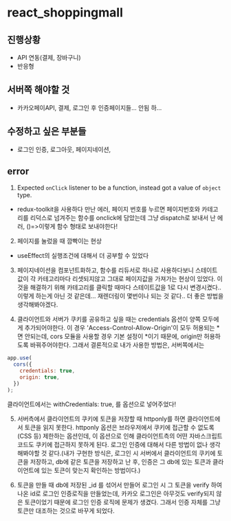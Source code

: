 # react_shoppingmall

## 진행상황

- API 연동(결제, 장바구니)
- 반응형

## 서버쪽 해야할 것

- 카카오페이API, 결제, 로그인 후 인증페이지들... 안됨 하...

## 수정하고 싶은 부분들

- 로그인 인증, 로그아웃, 페이지네이션,

## error

1. Expected `onClick` listener to be a function, instead got a value of `object` type.

- redux-toolkit을 사용하다 만난 에러, 페이지 번호를 누르면 페이지번호와 카테고리를 리덕스로 넘겨주는 함수를 onclick에 담았는데 그냥 dispatch로 보내서 난 에러, ()=>이렇게 함수 형태로 보내야한다!

2. 페이지를 눌렀을 때 깜빡이는 현상

- useEffect의 실행조건에 대해서 더 공부할 수 있었다

3. 페이지네이션을 컴포넌트화하고, 함수를 리듀서로 하나로 사용하다보니 스테이트 값이 각 카테고리마다 리셋되지않고 그대로 페이지값을 가져가는 현상이 있었다. 이것을 해결하기 위해 카테고리를 클릭할 때마다 스테이트값을 1로 다시 변경시켰다.. 이렇게 하는게 아닌 것 같은데... 재렌더링이 몇번이나 되는 것 같다.. 더 좋은 방법을 생각해봐야겠다.

4. 클라이언트와 서버가 쿠키를 공유하고 싶을 때는 credentials 옵션이 양쪽 모두에게 추가되어야한다. 이 경우 'Access-Control-Allow-Origin'이 모두 허용되는 *면 안되는데, cors 모듈을 사용할 경우 기본 설정이 *이기 때문에, origin만 허용하도록 바꿔주어야한다. 그래서 결론적으로 내가 사용한 방법은, 서버쪽에서는

```javascript
app.use(
  cors({
    credentials: true,
    origin: true,
  })
);
```

클라이언트에서는 withCredentials: true, 를 옵션으로 넣어주었다!

5. 서버측에서 클라이언트의 쿠키에 토큰을 저장할 때 httponly를 하면 클라이언트에서 토큰을 읽지 못한다. httponly 옵션은 브라우저에서 쿠키에 접근할 수 없도록(CSS 등) 제한하는 옵션인데, 이 옵션으로 인해 클라이언트측의 어떤 자바스크립트코드도 쿠키에 접근하지 못하게 된다. 로그인 인증에 대해서 다른 방법이 없나 생각해봐야할 것 같다.(내가 구현한 방식은, 로그인 시 서버에서 클라이언트의 쿠키에 토큰을 저장하고, db에 같은 토큰을 저장하고 난 후, 인증은 그 db에 있는 토큰과 클라이언트에 있는 토큰이 맞는지 확인하는 방법이다.)

6. 토큰을 만들 때 db에 저장된 \_id 를 섞어서 만들어 로그인 시 그 토큰을 verify 하여 나온 id로 로그인 인증로직을 만들었는데, 카카오 로그인은 아무것도 verify되지 않은 토큰이었기 때문에 로그인 인증 로직에 문제가 생겼다. 그래서 인증 자체를 그냥 토큰만 대조하는 것으로 바꾸게 되었다.
